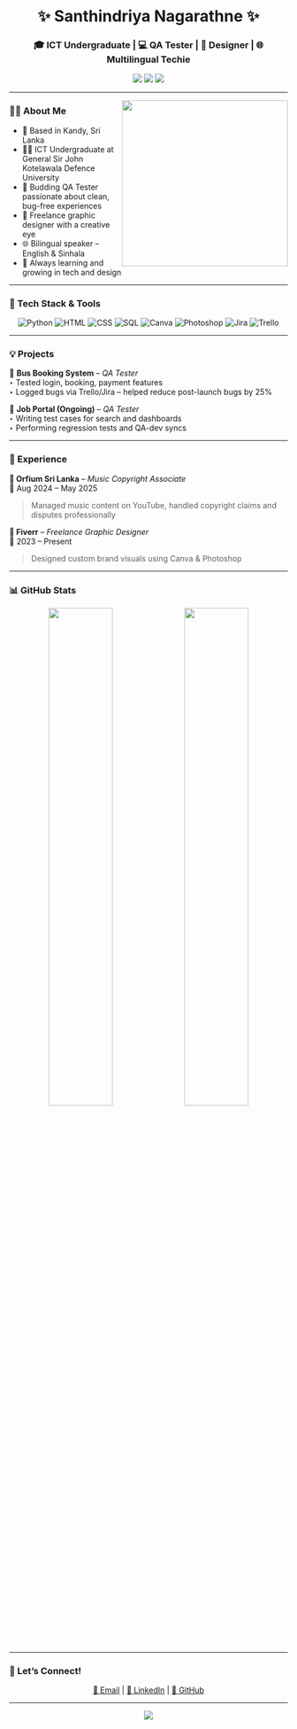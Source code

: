 <!-- Stylish GitHub README for Santhindriya -->

<h1 align="center">✨ Santhindriya Nagarathne ✨</h1>
<h3 align="center">🎓 ICT Undergraduate | 💻 QA Tester | 🎨 Designer | 🌐 Multilingual Techie</h3>

<p align="center">
  <a href="mailto:santhindriyanagarthna@gmail.com"><img src="https://img.shields.io/badge/Gmail-D14836?style=for-the-badge&logo=gmail&logoColor=white"/></a>
  <a href="https://www.linkedin.com/in/santhindriya-nagarthna-5bb9452b0"><img src="https://img.shields.io/badge/LinkedIn-0A66C2?style=for-the-badge&logo=linkedin&logoColor=white"/></a>
  <a href="https://github.com/Xachiya"><img src="https://img.shields.io/badge/GitHub-100000?style=for-the-badge&logo=github&logoColor=white"/></a>
</p>

---

<img align="right" src="https://media.giphy.com/media/qgQUggAC3Pfv687qPC/giphy.gif" width="300"/>

### 👩‍💻 About Me

- 📍 Based in Kandy, Sri Lanka  
- 👩‍🎓 ICT Undergraduate at General Sir John Kotelawala Defence University  
- 🧪 Budding QA Tester passionate about clean, bug-free experiences  
- 🎨 Freelance graphic designer with a creative eye  
- 🌐 Bilingual speaker – English & Sinhala  
- 🧠 Always learning and growing in tech and design  

---

### 🚀 Tech Stack & Tools

<div align="center">
  
![Python](https://img.shields.io/badge/-Python-05122A?style=flat&logo=python)
![HTML](https://img.shields.io/badge/-HTML5-E34F26?style=flat&logo=html5&logoColor=white)
![CSS](https://img.shields.io/badge/-CSS3-1572B6?style=flat&logo=css3)
![SQL](https://img.shields.io/badge/-SQL-4479A1?style=flat&logo=mysql&logoColor=white)
![Canva](https://img.shields.io/badge/-Canva-00C4CC?style=flat&logo=canva&logoColor=white)
![Photoshop](https://img.shields.io/badge/-Photoshop-31A8FF?style=flat&logo=adobe-photoshop&logoColor=white)
![Jira](https://img.shields.io/badge/-Jira-0052CC?style=flat&logo=jira&logoColor=white)
![Trello](https://img.shields.io/badge/-Trello-0052CC?style=flat&logo=trello&logoColor=white)

</div>

---

### 💡 Projects

📌 **Bus Booking System** – *QA Tester*  
‣ Tested login, booking, payment features  
‣ Logged bugs via Trello/Jira – helped reduce post-launch bugs by 25%  

📌 **Job Portal (Ongoing)** – *QA Tester*  
‣ Writing test cases for search and dashboards  
‣ Performing regression tests and QA-dev syncs

---

### 💼 Experience

**🎵 Orfium Sri Lanka** – *Music Copyright Associate*  
📅 Aug 2024 – May 2025  
> Managed music content on YouTube, handled copyright claims and disputes professionally  

**🎨 Fiverr** – *Freelance Graphic Designer*  
📅 2023 – Present  
> Designed custom brand visuals using Canva & Photoshop  

---

### 📊 GitHub Stats

<p align="center">
  <img src="https://github-readme-stats.vercel.app/api?username=Xachiya&show_icons=true&theme=tokyonight&hide_border=true" width="48%"/>
  <img src="https://github-readme-stats.vercel.app/api/top-langs/?username=Xachiya&layout=compact&theme=tokyonight&hide_border=true" width="48%"/>
</p>

---

### 🤝 Let’s Connect!

<p align="center">
  <a href="mailto:santhindriyanagarthna@gmail.com">📧 Email</a> |
  <a href="https://www.linkedin.com/in/santhindriya-nagarthna-5bb9452b0">💼 LinkedIn</a> |
  <a href="https://github.com/Xachiya">🐙 GitHub</a>
</p>

---

<p align="center">
  <img src="https://readme-typing-svg.herokuapp.com?font=Fira+Code&duration=3000&pause=1000&color=F7F7F7&background=000000&center=true&vCenter=true&width=435&lines=Always+curious...+Always+creating!;Design+%2B+Data+%3D+Impact.;Thanks+for+visiting+my+GitHub+%F0%9F%91%8B" />
</p>
